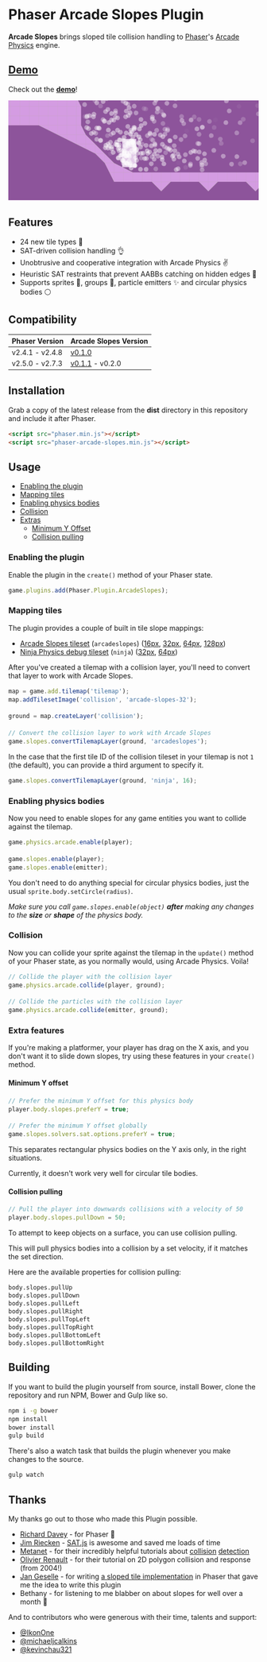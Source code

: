 # Phaser Arcade Slopes Plugin

**Arcade Slopes** brings sloped tile collision handling to
[Phaser](http://phaser.io)'s [Arcade
Physics](http://phaser.io/examples/v2/category/arcade-physics) engine.

## [Demo](http://hexus.github.io/phaser-arcade-slopes)

Check out the **[demo](http://hexus.github.io/phaser-arcade-slopes)**!

![Phaser Arcade Slopes](screenshot.gif)

## Features

- 24 new tile types :tada:
- SAT-driven collision handling :ok_hand:
- Unobtrusive and cooperative integration with Arcade Physics :v:
- Heuristic SAT restraints that prevent AABBs catching on hidden edges :clap:
- Supports sprites :rocket:, groups :busts_in_silhouette:, particle
  emitters :sparkles: and circular physics bodies :white_circle:

## Compatibility

| Phaser Version  | Arcade Slopes Version                                                        |
|-----------------|------------------------------------------------------------------------------|
| v2.4.1 - v2.4.8 | [v0.1.0](https://github.com/hexus/phaser-arcade-slopes/tree/v0.1.0)          |
| v2.5.0 - v2.7.3 | [v0.1.1](https://github.com/hexus/phaser-arcade-slopes/tree/v0.1.1) - v0.2.0 |

## Installation

Grab a copy of the latest release from the **dist** directory in this repository
and include it after Phaser.

```html
<script src="phaser.min.js"></script>
<script src="phaser-arcade-slopes.min.js"></script>
```

## Usage

- [Enabling the plugin](#enabling-the-plugin)
- [Mapping tiles](#mapping-tiles)
- [Enabling physics bodies](#enabling-physics-bodies)
- [Collision](#collision)
- [Extras](#extras)
  - [Minimum Y Offset](#minimum-y-offset)
  - [Collision pulling](#collision-pulling)

### Enabling the plugin

Enable the plugin in the `create()` method of your Phaser state.

```js
game.plugins.add(Phaser.Plugin.ArcadeSlopes);
```

### Mapping tiles

The plugin provides a couple of built in tile slope mappings:

- [Arcade Slopes tileset](assets)
  (`arcadeslopes`)
  ([16px](assets/arcade-slopes-16.png),
  [32px](assets/arcade-slopes-32.png),
  [64px](assets/arcade-slopes-64.png),
  [128px](assets/arcade-slopes-128.png))
- [Ninja Physics debug tileset](https://github.com/photonstorm/phaser/tree/v2.4.7/resources/Ninja%20Physics%20Debug%20Tiles)
  (`ninja`)
  ([32px](https://raw.githubusercontent.com/photonstorm/phaser/v2.4.7/resources/Ninja%20Physics%20Debug%20Tiles/32px/ninja-tiles32.png), [64px](https://raw.githubusercontent.com/photonstorm/phaser/v2.4.7/resources/Ninja%20Physics%20Debug%20Tiles/64px/ninja-tiles64.png))

After you've created a tilemap with a collision layer, you'll need to convert
that layer to work with Arcade Slopes.

```js
map = game.add.tilemap('tilemap');
map.addTilesetImage('collision', 'arcade-slopes-32');

ground = map.createLayer('collision');

// Convert the collision layer to work with Arcade Slopes
game.slopes.convertTilemapLayer(ground, 'arcadeslopes');
```

In the case that the first tile ID of the collision tileset in your tilemap is
not `1` (the default), you can provide a third argument to specify it.

```js
game.slopes.convertTilemapLayer(ground, 'ninja', 16);
```

### Enabling physics bodies

Now you need to enable slopes for any game entities you want to collide against
the tilemap.

```js
game.physics.arcade.enable(player);

game.slopes.enable(player);
game.slopes.enable(emitter);
```

You don't need to do anything special for circular physics bodies, just the
usual `sprite.body.setCircle(radius)`.

_Make sure you call `game.slopes.enable(object)` **after** making any changes to
the **size** or **shape** of the physics body._

### Collision

Now you can collide your sprite against the tilemap in the `update()` method of
your Phaser state, as you normally would, using Arcade Physics. Voila!

```js
// Collide the player with the collision layer
game.physics.arcade.collide(player, ground);

// Collide the particles with the collision layer
game.physics.arcade.collide(emitter, ground);
```

### Extra features

If you're making a platformer, your player has drag on the X axis, and you don't
want it to slide down slopes, try using these features in your `create()`
method.

#### Minimum Y offset

```js
// Prefer the minimum Y offset for this physics body
player.body.slopes.preferY = true;

// Prefer the minimum Y offset globally
game.slopes.solvers.sat.options.preferY = true;
```

This separates rectangular physics bodies on the Y axis only, in the right
situations.

Currently, it doesn't work very well for circular tile bodies.

#### Collision pulling

```js
// Pull the player into downwards collisions with a velocity of 50
player.body.slopes.pullDown = 50;
```

To attempt to keep objects on a surface, you can use collision pulling.

This will pull physics bodies into a collision by a set velocity, if it matches
the set direction.

Here are the available properties for collision pulling:

```
body.slopes.pullUp
body.slopes.pullDown
body.slopes.pullLeft
body.slopes.pullRight
body.slopes.pullTopLeft
body.slopes.pullTopRight
body.slopes.pullBottomLeft
body.slopes.pullBottomRight
```

## Building

If you want to build the plugin yourself from source, install Bower, clone the
repository and run NPM, Bower and Gulp like so.

```bash
npm i -g bower
npm install
bower install
gulp build
```

There's also a watch task that builds the plugin whenever you make changes
to the source.

```bash
gulp watch
```

## Thanks

My thanks go out to those who made this Plugin possible.

- [Richard Davey](https://twitter.com/photonstorm) - for Phaser :rocket:
- [Jim Riecken](https://github.com/jriecken) - [SAT.js](https://github.com/jriecken/sat-js)
  is awesome and saved me loads of time
- [Metanet](http://www.metanetsoftware.com/) - for their incredibly helpful
  tutorials about [collision](http://www.metanetsoftware.com/technique/tutorialA.html)
  [detection](http://www.metanetsoftware.com/technique/tutorialB.html)
- [Olivier Renault](http://elancev.name/oliver/2D%20polygon.htm#tut4) - for their
  tutorial on 2D polygon collision and response (from 2004!)
- [Jan Geselle](https://github.com/geselle-jan) - for writing [a sloped tile
  implementation](https://github.com/geselle-jan/Metroid/commit/9c213e9f5779df1dcd6f7d2bed2a9b676a9e3c6b#diff-467b4e6069f6692511fc5e60f3c426ccR158)
  in Phaser that gave me the idea to write this plugin
- Bethany - for listening to me blabber on about slopes for well over a month
  :full_moon_with_face:

And to contributors who were generous with their time, talents and support:

- [@IkonOne](https://github.com/IkonOne)
- [@michaeljcalkins](https://github.com/michaeljcalkins)
- [@kevinchau321](https://github.com/kevinchau321)
